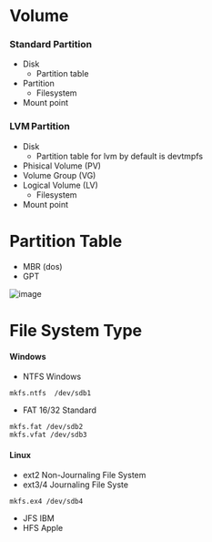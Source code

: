 # Volume 
### Standard Partition 
- Disk
    + Partition table 
- Partition 
    + Filesystem 
- Mount point 

### LVM Partition 

- Disk 
    + Partition table for lvm by default is devtmpfs 
- Phisical Volume  (PV)                   
- Volume Group    (VG)    
- Logical Volume   (LV)         
    + Filesystem 
- Mount point 

# Partition Table
- MBR (dos) 
- GPT 

![image](https://github.com/user-attachments/assets/ed8920c1-f1e6-4e28-9558-4d6f7d3d459b)


# File System Type 
#### Windows
- NTFS              Windows 
```
mkfs.ntfs  /dev/sdb1 
```
 - FAT 16/32     Standard 
```
mkfs.fat /dev/sdb2 
mkfs.vfat /dev/sdb3 
```
 #### Linux  

- ext2   Non-Journaling File System
- ext3/4 Journaling File Syste 
```
mkfs.ex4 /dev/sdb4 
```
  
- JFS                  IBM 
- HFS                 Apple 

